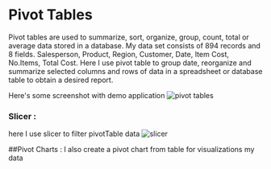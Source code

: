 # Pivot Tables
Pivot tables are used to summarize, sort, organize, group, count, total or average data stored in a database. 
My data set consists of 894 records and 8 fields. Salesperson, Product, Region, Customer, Date, Item Cost, No.Items, Total Cost.
Here I use pivot table to group date, reorganize and summarize selected columns and rows of data in a spreadsheet or database table to obtain a desired report.


Here's some screenshot with demo application 
![pivot tables](https://user-images.githubusercontent.com/33751371/34668675-a80a5040-f498-11e7-860d-4eb9cd0364d8.PNG)

### Slicer :
here I use slicer to filter pivotTable data
![slicer](https://user-images.githubusercontent.com/33751371/34718357-86b8357e-f560-11e7-82ae-9a61a3260693.PNG)

##Pivot Charts :
I also create a pivot chart from  table for visualizations my data
